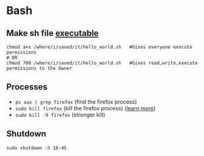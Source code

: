 # Bash

## Make sh file [executable](https://help.ubuntu.com/community/Beginners/BashScripting#Scripting)

```
chmod a+x /where/i/saved/it/hello_world.sh   #Gives everyone execute permissions
# OR
chmod 700 /where/i/saved/it/hello_world.sh   #Gives read,write,execute permissions to the Owner
```

## Processes

* ``ps aux | grep firefox`` (find the firefox process)
* ``sudo kill firefox`` (kill the firefox process) ([learn more](http://www.cyberciti.biz/faq/kill-process-in-linux-or-terminate-a-process-in-unix-or-linux-systems/))
* ``sudo kill -9 firefox`` (stronger kill)

## Shutdown

``sudo shutdown -h 18:45``
